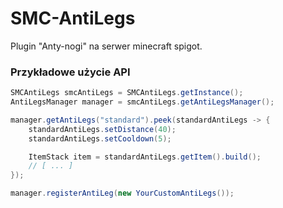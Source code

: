 # SMC-AntiLegs
Plugin "Anty-nogi" na serwer minecraft spigot.

### Przykładowe użycie API 
```java
SMCAntiLegs smcAntiLegs = SMCAntiLegs.getInstance();
AntiLegsManager manager = smcAntiLegs.getAntiLegsManager();

manager.getAntiLegs("standard").peek(standardAntiLegs -> {
    standardAntiLegs.setDistance(40);
    standardAntiLegs.setCooldown(5);

    ItemStack item = standardAntiLegs.getItem().build();
    // [ ... ]
});

manager.registerAntiLeg(new YourCustomAntiLegs());
```
